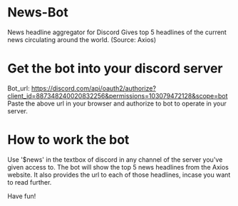 # News-Bot
News headline aggregator for Discord
  Gives top 5 headlines of the current news circulating around the world. (Source: Axios)
  
# Get the bot into your discord server

Bot_url: https://discord.com/api/oauth2/authorize?client_id=887348240020832256&permissions=103079472128&scope=bot
Paste the above url in your browser and authorize to bot to operate in your server.

# How to work the bot
Use '$news' in the textbox of discord in any channel of the server you've given access to. The bot will show the top 5 news headlines from the Axios website.
It also provides the url to each of those headlines, incase you want to read further.

Have fun!
